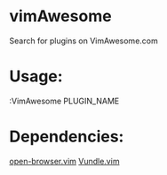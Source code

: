 # vimAwesome

Search for plugins on VimAwesome.com

Usage: 
==
:VimAwesome PLUGIN_NAME

Dependencies:
==
[open-browser.vim](http://vimawesome.com/plugin/open-browser-vim)
[Vundle.vim](https://github.com/VundleVim/Vundle.vim)

   
